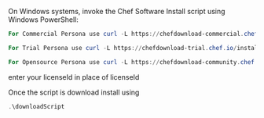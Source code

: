 On Windows systems, invoke the Chef Software Install script using
Windows PowerShell:

```powershell
For Commercial Persona use curl -L https://chefdownload-commercial.chef.io/install.ps1?license_id=<YOUR LICENSE ID>

For Trial Persona use curl -L https://chefdownload-trial.chef.io/install.ps1

For Opensource Persona use curl -L https://chefdownload-community.chef.io/install.ps1
```
enter your licenseId in place of licenseId

Once the script is download install using
```powershell
.\downloadScript
```